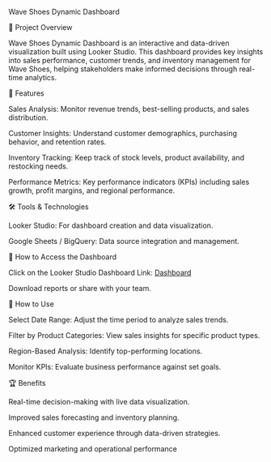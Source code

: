 Wave Shoes Dynamic Dashboard

📌 Project Overview

Wave Shoes Dynamic Dashboard is an interactive and data-driven visualization built using Looker Studio. This dashboard provides key insights into sales performance, customer trends, and inventory management for Wave Shoes, helping stakeholders make informed decisions through real-time analytics.

🎯 Features

Sales Analysis: Monitor revenue trends, best-selling products, and sales distribution.

Customer Insights: Understand customer demographics, purchasing behavior, and retention rates.

Inventory Tracking: Keep track of stock levels, product availability, and restocking needs.

Performance Metrics: Key performance indicators (KPIs) including sales growth, profit margins, and regional performance.

🛠️ Tools & Technologies

Looker Studio: For dashboard creation and data visualization.

Google Sheets / BigQuery: Data source integration and management.

🚀 How to Access the Dashboard

Click on the Looker Studio Dashboard Link: [Dashboard](https://lookerstudio.google.com/embed/reporting/56259d8b-a12d-4bc6-a210-375e222609ff/page/aH5yE")

Download reports or share with your team.

📌 How to Use

Select Date Range: Adjust the time period to analyze sales trends.

Filter by Product Categories: View sales insights for specific product types.

Region-Based Analysis: Identify top-performing locations.

Monitor KPIs: Evaluate business performance against set goals.

🏆 Benefits

Real-time decision-making with live data visualization.

Improved sales forecasting and inventory planning.

Enhanced customer experience through data-driven strategies.

Optimized marketing and operational performance
